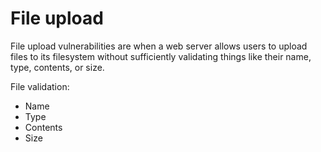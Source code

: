 # File upload

File upload vulnerabilities are when a web server allows users to upload files to its filesystem without sufficiently validating things like their name, type, contents, or size.

File validation:

- Name
- Type
- Contents
- Size

